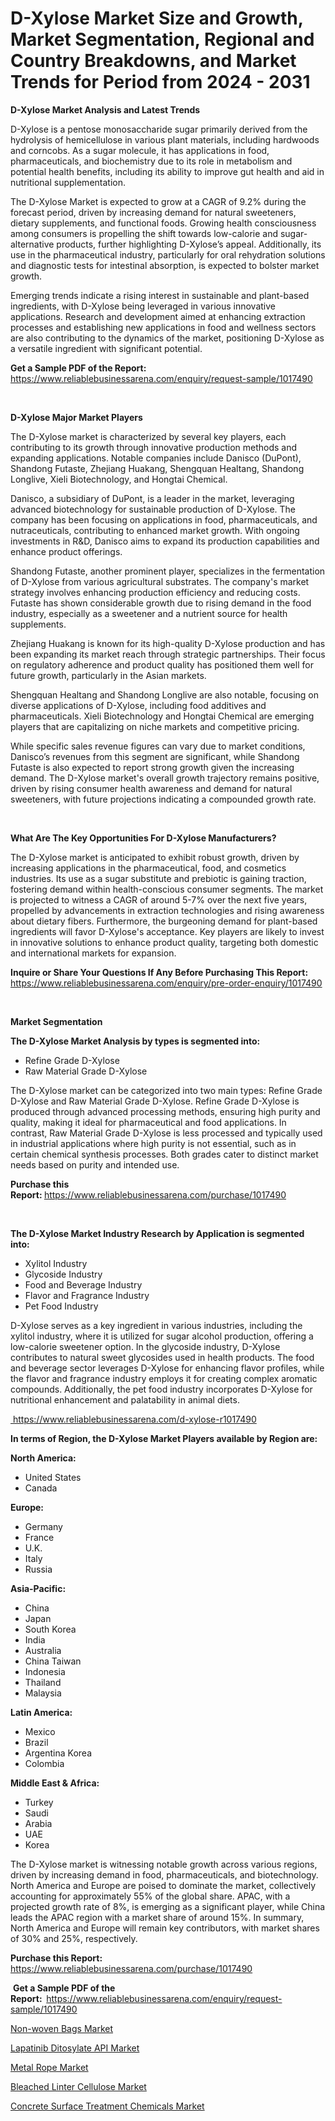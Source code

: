 <p><h1>D-Xylose Market Size and Growth, Market Segmentation, Regional and Country Breakdowns, and Market Trends for Period from 2024 -  2031</h1></p><p><strong>D-Xylose Market Analysis and Latest Trends</strong></p>
<p><p>D-Xylose is a pentose monosaccharide sugar primarily derived from the hydrolysis of hemicellulose in various plant materials, including hardwoods and corncobs. As a sugar molecule, it has applications in food, pharmaceuticals, and biochemistry due to its role in metabolism and potential health benefits, including its ability to improve gut health and aid in nutritional supplementation.</p><p>The D-Xylose Market is expected to grow at a CAGR of 9.2% during the forecast period, driven by increasing demand for natural sweeteners, dietary supplements, and functional foods. Growing health consciousness among consumers is propelling the shift towards low-calorie and sugar-alternative products, further highlighting D-Xylose’s appeal. Additionally, its use in the pharmaceutical industry, particularly for oral rehydration solutions and diagnostic tests for intestinal absorption, is expected to bolster market growth.</p><p>Emerging trends indicate a rising interest in sustainable and plant-based ingredients, with D-Xylose being leveraged in various innovative applications. Research and development aimed at enhancing extraction processes and establishing new applications in food and wellness sectors are also contributing to the dynamics of the market, positioning D-Xylose as a versatile ingredient with significant potential.</p></p>
<p><strong>Get a Sample PDF of the Report:&nbsp;</strong> <a href="https://www.reliablebusinessarena.com/enquiry/request-sample/1017490?utm_campaign=1835&utm_medium=2&utm_source=Github&utm_content=ia&utm_term=04122024&utm_id=d-xylose">https://www.reliablebusinessarena.com/enquiry/request-sample/1017490</a></p>
<p>&nbsp;</p>
<p><strong>D-Xylose Major Market Players</strong></p>
<p><p>The D-Xylose market is characterized by several key players, each contributing to its growth through innovative production methods and expanding applications. Notable companies include Danisco (DuPont), Shandong Futaste, Zhejiang Huakang, Shengquan Healtang, Shandong Longlive, Xieli Biotechnology, and Hongtai Chemical.</p><p>Danisco, a subsidiary of DuPont, is a leader in the market, leveraging advanced biotechnology for sustainable production of D-Xylose. The company has been focusing on applications in food, pharmaceuticals, and nutraceuticals, contributing to enhanced market growth. With ongoing investments in R&D, Danisco aims to expand its production capabilities and enhance product offerings.</p><p>Shandong Futaste, another prominent player, specializes in the fermentation of D-Xylose from various agricultural substrates. The company's market strategy involves enhancing production efficiency and reducing costs. Futaste has shown considerable growth due to rising demand in the food industry, especially as a sweetener and a nutrient source for health supplements.</p><p>Zhejiang Huakang is known for its high-quality D-Xylose production and has been expanding its market reach through strategic partnerships. Their focus on regulatory adherence and product quality has positioned them well for future growth, particularly in the Asian markets.</p><p>Shengquan Healtang and Shandong Longlive are also notable, focusing on diverse applications of D-Xylose, including food additives and pharmaceuticals. Xieli Biotechnology and Hongtai Chemical are emerging players that are capitalizing on niche markets and competitive pricing.</p><p>While specific sales revenue figures can vary due to market conditions, Danisco’s revenues from this segment are significant, while Shandong Futaste is also expected to report strong growth given the increasing demand. The D-Xylose market's overall growth trajectory remains positive, driven by rising consumer health awareness and demand for natural sweeteners, with future projections indicating a compounded growth rate.</p></p>
<p>&nbsp;</p>
<p><strong>What Are The Key Opportunities For D-Xylose Manufacturers?</strong></p>
<p><p>The D-Xylose market is anticipated to exhibit robust growth, driven by increasing applications in the pharmaceutical, food, and cosmetics industries. Its use as a sugar substitute and prebiotic is gaining traction, fostering demand within health-conscious consumer segments. The market is projected to witness a CAGR of around 5-7% over the next five years, propelled by advancements in extraction technologies and rising awareness about dietary fibers. Furthermore, the burgeoning demand for plant-based ingredients will favor D-Xylose's acceptance. Key players are likely to invest in innovative solutions to enhance product quality, targeting both domestic and international markets for expansion.</p></p>
<p><strong>Inquire or Share Your Questions If Any Before Purchasing This Report:</strong> <a href="https://www.reliablebusinessarena.com/enquiry/pre-order-enquiry/1017490?utm_campaign=1835&utm_medium=2&utm_source=Github&utm_content=ia&utm_term=04122024&utm_id=d-xylose">https://www.reliablebusinessarena.com/enquiry/pre-order-enquiry/1017490</a></p>
<p>&nbsp;</p>
<p><strong>Market Segmentation</strong></p>
<p><strong>The D-Xylose Market Analysis by types is segmented into:</strong></p>
<p><ul><li>Refine Grade D-Xylose</li><li>Raw Material Grade D-Xylose</li></ul></p>
<p><p>The D-Xylose market can be categorized into two main types: Refine Grade D-Xylose and Raw Material Grade D-Xylose. Refine Grade D-Xylose is produced through advanced processing methods, ensuring high purity and quality, making it ideal for pharmaceutical and food applications. In contrast, Raw Material Grade D-Xylose is less processed and typically used in industrial applications where high purity is not essential, such as in certain chemical synthesis processes. Both grades cater to distinct market needs based on purity and intended use.</p></p>
<p><strong>Purchase this Report:&nbsp;</strong><a href="https://www.reliablebusinessarena.com/purchase/1017490?utm_campaign=1835&utm_medium=2&utm_source=Github&utm_content=ia&utm_term=04122024&utm_id=d-xylose">https://www.reliablebusinessarena.com/purchase/1017490</a></p>
<p>&nbsp;</p>
<p><strong>The D-Xylose Market Industry Research by Application is segmented into:</strong></p>
<p><ul><li>Xylitol Industry</li><li>Glycoside Industry</li><li>Food and Beverage Industry</li><li>Flavor and Fragrance Industry</li><li>Pet Food Industry</li></ul></p>
<p><p>D-Xylose serves as a key ingredient in various industries, including the xylitol industry, where it is utilized for sugar alcohol production, offering a low-calorie sweetener option. In the glycoside industry, D-Xylose contributes to natural sweet glycosides used in health products. The food and beverage sector leverages D-Xylose for enhancing flavor profiles, while the flavor and fragrance industry employs it for creating complex aromatic compounds. Additionally, the pet food industry incorporates D-Xylose for nutritional enhancement and palatability in animal diets.</p></p>
<p><a href="https://www.reliablebusinessarena.com/d-xylose-r1017490?utm_campaign=1835&utm_medium=2&utm_source=Github&utm_content=ia&utm_term=04122024&utm_id=d-xylose">&nbsp;https://www.reliablebusinessarena.com/d-xylose-r1017490</a></p>
<p><strong>In terms of Region, the D-Xylose Market Players available by Region are:</strong></p>
<p>
    <p> <strong> North America: </strong>
        <ul>
            <li>United States</li>
            <li>Canada</li>
        </ul>
        </p> 
    <p> <strong> Europe: </strong>
        <ul>
            <li>Germany</li>
            <li>France</li>
            <li>U.K.</li>
            <li>Italy</li>
            <li>Russia</li>
        </ul>
        </p> 
    <p> <strong> Asia-Pacific: </strong>
        <ul>
            <li>China</li>
            <li>Japan</li>
            <li>South Korea</li>
            <li>India</li>
            <li>Australia</li>
            <li>China Taiwan</li>
            <li>Indonesia</li>
            <li>Thailand</li>
            <li>Malaysia</li>
        </ul>
        </p> 
    <p> <strong> Latin America: </strong>
        <ul>
            <li>Mexico</li>
            <li>Brazil</li>
            <li>Argentina Korea</li>
            <li>Colombia</li>
        </ul>
        </p> 
    <p> <strong> Middle East & Africa: </strong>
        <ul>
            <li>Turkey</li>
            <li>Saudi</li>
            <li>Arabia</li>
            <li>UAE</li>
            <li>Korea</li>
        </ul>
    </p>
    </p>
<p><p>The D-Xylose market is witnessing notable growth across various regions, driven by increasing demand in food, pharmaceuticals, and biotechnology. North America and Europe are poised to dominate the market, collectively accounting for approximately 55% of the global share. APAC, with a projected growth rate of 8%, is emerging as a significant player, while China leads the APAC region with a market share of around 15%. In summary, North America and Europe will remain key contributors, with market shares of 30% and 25%, respectively.</p></p>
<p><strong>Purchase this Report: </strong><a href="https://www.reliablebusinessarena.com/purchase/1017490?utm_campaign=1835&utm_medium=2&utm_source=Github&utm_content=ia&utm_term=04122024&utm_id=d-xylose">https://www.reliablebusinessarena.com/purchase/1017490</a></p>
<p>&nbsp;<strong>Get a Sample PDF of the Report:&nbsp;&nbsp;</strong><a href="https://www.reliablebusinessarena.com/enquiry/request-sample/1017490?utm_campaign=1835&utm_medium=2&utm_source=Github&utm_content=ia&utm_term=04122024&utm_id=d-xylose">https://www.reliablebusinessarena.com/enquiry/request-sample/1017490</a></p>
<p><strong></strong></p>
<p><p><a href="https://issuu.com/reportprime-2/docs/non-woven-bags-market-size-2030.pptx?utm_campaign=1835&utm_medium=2&utm_source=Github&utm_content=ia&utm_term=04122024&utm_id=d-xylose">Non-woven Bags Market</a></p><p><a href="https://issuu.com/reportprime-2/docs/lapatinib-ditosylate-api-market-size-2030.pptx?utm_campaign=1835&utm_medium=2&utm_source=Github&utm_content=ia&utm_term=04122024&utm_id=d-xylose">Lapatinib Ditosylate API Market</a></p><p><a href="https://www.linkedin.com/pulse/metal-rope-market-size-forecast-analysis-114-cagr-from-vfw3e?utm_campaign=1835&utm_medium=2&utm_source=Github&utm_content=ia&utm_term=04122024&utm_id=d-xylose">Metal Rope Market</a></p><p><a href="https://www.linkedin.com/pulse/bleached-linter-cellulose-market-scope-business-update-dlkqe?utm_campaign=1835&utm_medium=2&utm_source=Github&utm_content=ia&utm_term=04122024&utm_id=d-xylose">Bleached Linter Cellulose Market</a></p><p><a href="https://www.linkedin.com/pulse/market-expansion-insights-concrete-surface-treatment-chemicals-grybe?utm_campaign=1835&utm_medium=2&utm_source=Github&utm_content=ia&utm_term=04122024&utm_id=d-xylose">Concrete Surface Treatment Chemicals Market</a></p></p>